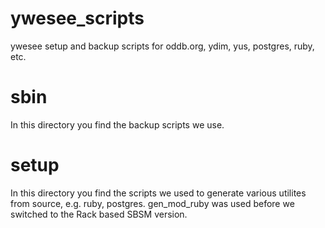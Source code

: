 # ywesee_scripts
ywesee setup and backup scripts for oddb.org, ydim, yus, postgres, ruby, etc.

# sbin

In this directory you find the backup scripts we use.

# setup

In this directory you find the scripts we used to generate various utilites from source, e.g. ruby, postgres. 
gen_mod_ruby was used before we switched to the Rack based SBSM version.
